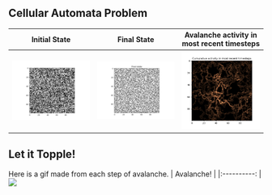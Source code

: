 ## Cellular Automata Problem

|        Initial State   | Final State |  Avalanche activity in most recent timesteps  |
|:----------:|:-------------:|:-------------: |
|![](/cellular_automata/figs/frame0000.png) |![](/cellular_automata/figs/frame0498.png)| ![](/cellular_automata/figs/Figure_3.png)

## Let it Topple!
Here is a gif made from each step of avalanche.
|        Avalanche! |
|:----------: |
![](/cellular_automata/figs/sandpile_copper.gif)